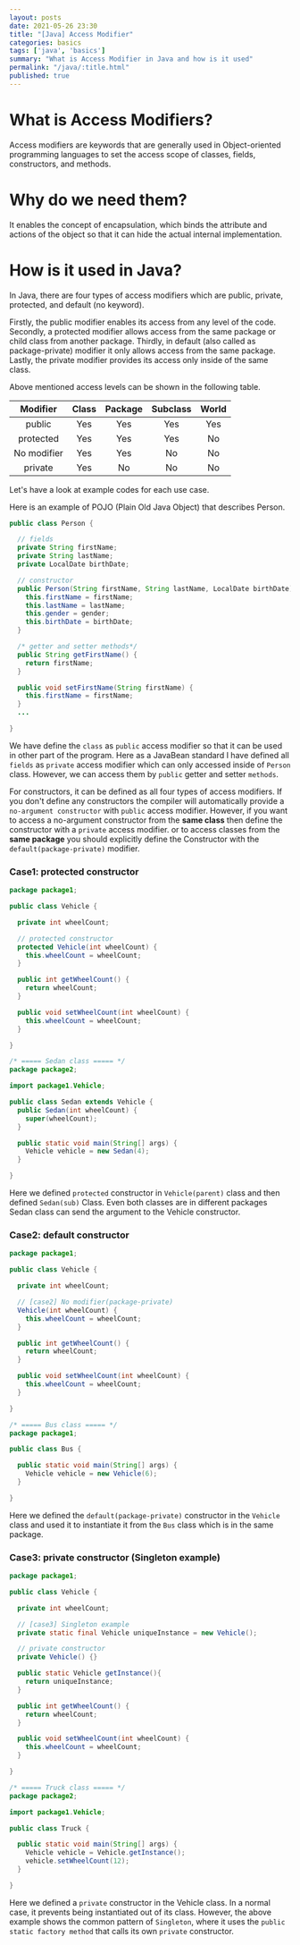 ```yaml
---
layout: posts
date: 2021-05-26 23:30
title: "[Java] Access Modifier"
categories: basics 
tags: ['java', 'basics']
summary: "What is Access Modifier in Java and how is it used"
permalink: "/java/:title.html"
published: true
---
```


# What is Access Modifiers? 

Access modifiers are keywords that are generally used in Object-oriented programming languages to set the access scope of classes, fields, constructors, and methods.   

# Why do we need them? 

It enables the concept of encapsulation, which binds the attribute and actions of the object so that it can hide the actual internal implementation. 

# How is it used in Java? 

In Java, there are four types of access modifiers which are public, private, protected, and default (no keyword). 

Firstly, the public modifier enables its access from any level of the code. Secondly, a protected modifier allows access from the same package or child class from another package. Thirdly, in default (also called as package-private) modifier it only allows access from the same package. Lastly, the private modifier provides its access only inside of the same class. 

Above mentioned access levels can be shown in the following table. 

|   Modifier    | Class  | Package  | Subclass  | World  |
|:-------------:|:------:|:--------:|:---------:|:------:|
| public        |  Yes   |   Yes    |    Yes    |  Yes   |
| protected     |  Yes   |   Yes    |    Yes    |   No   |
| No modifier   |  Yes   |   Yes    |    No     |   No   |
| private       |  Yes   |    No    |    No     |   No   |


Let's have a look at example codes for each use case.

Here is an example of POJO (Plain Old Java Object) that describes Person.


```java
public class Person {

  // fields
  private String firstName;
  private String lastName;
  private LocalDate birthDate;

  // constructor
  public Person(String firstName, String lastName, LocalDate birthDate) {
    this.firstName = firstName;
    this.lastName = lastName;
    this.gender = gender;
    this.birthDate = birthDate;
  }

  /* getter and setter methods*/
  public String getFirstName() {
    return firstName;
  }

  public void setFirstName(String firstName) {
    this.firstName = firstName;
  }
  ...

}
```

We have define the `class` as `public` access modifier so that it can be used in other part of the program. Here as a JavaBean standard I have defined all `fields` as `private` access modifier which can only accessed inside of `Person` class. However, we can access them by `public` getter and setter `methods`. 

For constructors, it can be defined as all four types of access modifiers. If you don't define any constructors the compiler will automatically provide a `no-argument constructor` with `public` access modifier. However, if you want to access a no-argument constructor from the **same class** then define the constructor with a `private` access modifier. or to access classes from the **same package** you should explicitly define the Constructor with the `default(package-private)` modifier.

### Case1: protected constructor
```java
package package1;  

public class Vehicle {

  private int wheelCount; 

  // protected constructor
  protected Vehicle(int wheelCount) { 
    this.wheelCount = wheelCount; 
  }  

  public int getWheelCount() { 
    return wheelCount; 
  } 

  public void setWheelCount(int wheelCount) { 
    this.wheelCount = wheelCount; 
  } 

} 

/* ===== Sedan class ===== */  
package package2; 

import package1.Vehicle; 

public class Sedan extends Vehicle { 
  public Sedan(int wheelCount) { 
    super(wheelCount); 
  } 

  public static void main(String[] args) { 
    Vehicle vehicle = new Sedan(4);
  } 

} 
```

Here we defined `protected` constructor in `Vehicle(parent)` class and then defined `Sedan(sub)` Class. Even both classes are in different packages Sedan class can send the argument to the Vehicle constructor.

### Case2: default constructor
```java
package package1; 

public class Vehicle { 

  private int wheelCount; 

  // [case2] No modifier(package-private) 
  Vehicle(int wheelCount) { 
    this.wheelCount = wheelCount; 
  } 

  public int getWheelCount() { 
    return wheelCount; 
  } 

  public void setWheelCount(int wheelCount) { 
    this.wheelCount = wheelCount; 
  }  

}   

/* ===== Bus class ===== */
package package1; 

public class Bus {  

  public static void main(String[] args) { 
    Vehicle vehicle = new Vehicle(6);
  } 

} 
```

Here we defined the `default(package-private)` constructor in the `Vehicle` class and used it to instantiate it from the `Bus` class which is in the same package.

### Case3: private constructor (Singleton example)
```java
package package1; 

public class Vehicle {

  private int wheelCount;

  // [case3] Singleton example
  private static final Vehicle uniqueInstance = new Vehicle(); 

  // private constructor
  private Vehicle() {} 

  public static Vehicle getInstance(){ 
    return uniqueInstance; 
  }

  public int getWheelCount() { 
    return wheelCount; 
  }

  public void setWheelCount(int wheelCount) { 
    this.wheelCount = wheelCount; 
  } 

} 

/* ===== Truck class ===== */   
package package2; 

import package1.Vehicle; 

public class Truck { 

  public static void main(String[] args) {
    Vehicle vehicle = Vehicle.getInstance(); 
    vehicle.setWheelCount(12);
  } 

} 
```

Here we defined a `private` constructor in the Vehicle class. In a normal case, it prevents being instantiated out of its class. However, the above example shows the common pattern of `Singleton`, where it uses the `public static factory method` that calls its own `private` constructor.


